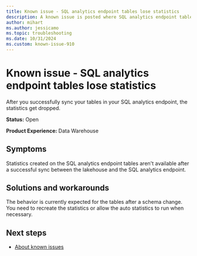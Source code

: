 ```yaml
---
title: Known issue - SQL analytics endpoint tables lose statistics
description: A known issue is posted where SQL analytics endpoint tables lose statistics.
author: mihart
ms.author: jessicamo
ms.topic: troubleshooting  
ms.date: 10/31/2024
ms.custom: known-issue-910
---
```


# Known issue - SQL analytics endpoint tables lose statistics

After you successfully sync your tables in your SQL analytics endpoint, the statistics get dropped.

**Status:** Open

**Product Experience:** Data Warehouse

## Symptoms

Statistics created on the SQL analytics endpoint tables aren't available after a successful sync between the lakehouse and the SQL analytics endpoint.

## Solutions and workarounds

The behavior is currently expected for the tables after a schema change. You need to recreate the statistics or allow the auto statistics to run when necessary.

## Next steps

- [About known issues](https://support.fabric.microsoft.com/known-issues)
